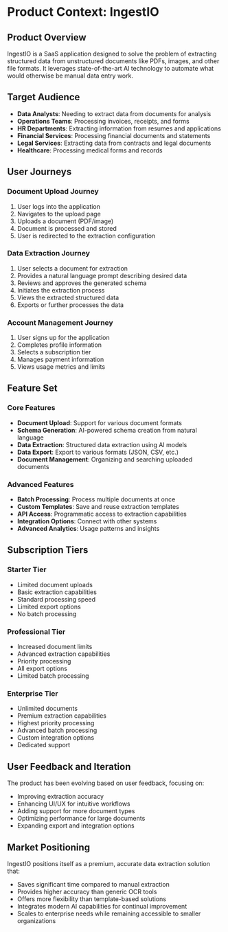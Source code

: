 # Product Context: IngestIO

## Product Overview
IngestIO is a SaaS application designed to solve the problem of extracting structured data from unstructured documents like PDFs, images, and other file formats. It leverages state-of-the-art AI technology to automate what would otherwise be manual data entry work.

## Target Audience
- **Data Analysts**: Needing to extract data from documents for analysis
- **Operations Teams**: Processing invoices, receipts, and forms
- **HR Departments**: Extracting information from resumes and applications
- **Financial Services**: Processing financial documents and statements
- **Legal Services**: Extracting data from contracts and legal documents
- **Healthcare**: Processing medical forms and records

## User Journeys

### Document Upload Journey
1. User logs into the application
2. Navigates to the upload page
3. Uploads a document (PDF/image)
4. Document is processed and stored
5. User is redirected to the extraction configuration

### Data Extraction Journey
1. User selects a document for extraction
2. Provides a natural language prompt describing desired data
3. Reviews and approves the generated schema
4. Initiates the extraction process
5. Views the extracted structured data
6. Exports or further processes the data

### Account Management Journey
1. User signs up for the application
2. Completes profile information
3. Selects a subscription tier
4. Manages payment information
5. Views usage metrics and limits

## Feature Set

### Core Features
- **Document Upload**: Support for various document formats
- **Schema Generation**: AI-powered schema creation from natural language
- **Data Extraction**: Structured data extraction using AI models
- **Data Export**: Export to various formats (JSON, CSV, etc.)
- **Document Management**: Organizing and searching uploaded documents

### Advanced Features
- **Batch Processing**: Process multiple documents at once
- **Custom Templates**: Save and reuse extraction templates
- **API Access**: Programmatic access to extraction capabilities
- **Integration Options**: Connect with other systems
- **Advanced Analytics**: Usage patterns and insights

## Subscription Tiers

### Starter Tier
- Limited document uploads
- Basic extraction capabilities
- Standard processing speed
- Limited export options
- No batch processing

### Professional Tier
- Increased document limits
- Advanced extraction capabilities
- Priority processing
- All export options
- Limited batch processing

### Enterprise Tier
- Unlimited documents
- Premium extraction capabilities
- Highest priority processing
- Advanced batch processing
- Custom integration options
- Dedicated support

## User Feedback and Iteration
The product has been evolving based on user feedback, focusing on:
- Improving extraction accuracy
- Enhancing UI/UX for intuitive workflows
- Adding support for more document types
- Optimizing performance for large documents
- Expanding export and integration options

## Market Positioning
IngestIO positions itself as a premium, accurate data extraction solution that:
- Saves significant time compared to manual extraction
- Provides higher accuracy than generic OCR tools
- Offers more flexibility than template-based solutions
- Integrates modern AI capabilities for continual improvement
- Scales to enterprise needs while remaining accessible to smaller organizations 